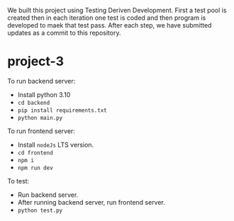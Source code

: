 We built this project using Testing Deriven Development. First a test pool is created then in each iteration one test is coded and then program is developed to maek that test pass. After each step, we have submitted updates as a commit to this repository.

# project-3

To run backend server:
- Install python 3.10
- `cd backend`
- `pip install requirements.txt`
- `python main.py`

To run frontend server:
- Install `nodeJs` LTS version.
- `cd frontend`
- `npm i`
- `npm run dev`

To test:
- Run backend server.
- After running backend server, run frontend server.
- `python test.py`
